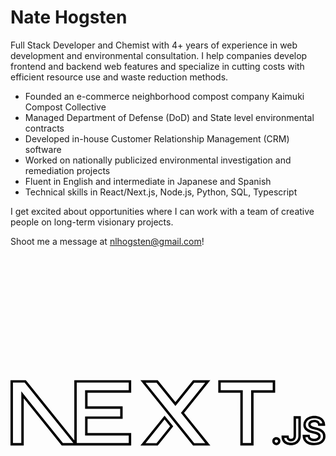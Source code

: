 <h1>Nate Hogsten</h1>

Full Stack Developer and Chemist with 4+ years of experience in web development and environmental consultation. I help companies develop frontend and backend web features and specialize in cutting costs with efficient resource use and waste reduction methods.

- Founded an e-commerce neighborhood compost company Kaimuki Compost Collective
- Managed Department of Defense (DoD) and State level environmental contracts
- Developed in-house Customer Relationship Management (CRM) software
- Worked on nationally publicized environmental investigation and remediation projects
- Fluent in English and intermediate in Japanese and Spanish
- Technical skills in React/Next.js, Node.js, Python, SQL, Typescript

I get excited about opportunities where I can work with a team of creative people on long-term visionary projects.

Shoot me a message at nlhogsten@gmail.com!

<svg viewBox="0 0 128 128">
<path d="M0 50.702v26.556h5.38V58.07l15.448 19.2H49.04v-5.076H31.306V66.44h14.262v-5.076H31.306v-5.577h17.735V50.71H25.925v5.076h.001v19.387L6.22 50.702Zm84.43.01v5.075h8.96v21.482h5.38V55.787h8.777V50.71zm-31.618.01L74.178 77.28h7.033L70.527 64.01l10.669-13.27-7.018.012-7.162 8.895-7.188-8.924h-.237Zm-51.82.972h4.752l19.797 24.583h-4.239L4.388 55.254v21.011H.992Zm25.925.01h21.131v3.09H30.314v7.563h14.262v3.09H30.314v7.74h17.734v3.09h-21.13V54.795h-.001zm58.505 0h21.132v3.09h-8.777v21.483h-3.395V54.795h-8.96zm-30.538.011h4.469l7.663 9.516 7.637-9.489 4.467-.006-9.866 12.274 9.884 12.277h-4.485zm7.723 13.397-9.812 12.186h7.033l6.292-7.82-.25-.31zm60.852.095c-.811 0-1.56.14-2.232.434-.664.29-1.215.712-1.615 1.258a3.23 3.23 0 0 0-.618 1.944c0 .875.321 1.655.94 2.205.591.529 1.371.9 2.316 1.14l1.233.31c.365.091.679.195.941.306.239.102.4.218.504.334.076.086.115.183.119.358a.712.712 0 0 1-.165.483l-.004.004-.002.001c-.12.15-.29.277-.547.378v-.002a2.59 2.59 0 0 1-.944.157c-.355 0-.661-.052-.93-.149l-.002-.002a1.361 1.361 0 0 1-.589-.4 1.096 1.096 0 0 1-.236-.646l-.035-.46h-2.903l.02.514c.029.783.243 1.487.652 2.066.404.572.972 1.009 1.665 1.295.69.288 1.486.424 2.374.424.92 0 1.724-.14 2.41-.438h.003v-.002c.681-.297 1.233-.726 1.614-1.28.382-.56.572-1.218.572-1.927 0-.527-.104-1.013-.32-1.434a3.214 3.214 0 0 0-.843-1.04 4.67 4.67 0 0 0-1.14-.674 7.513 7.513 0 0 0-1.253-.405l-.008-.002-1.008-.248a6.543 6.543 0 0 1-.612-.18h-.002a2.336 2.336 0 0 1-.489-.232l-.006-.002-.004-.004a.776.776 0 0 1-.265-.256v-.002l-.002-.002a.54.54 0 0 1-.076-.302.68.68 0 0 1 .138-.42c.09-.123.236-.237.465-.334.217-.09.502-.143.858-.143.508 0 .87.106 1.134.29v.002c.257.178.374.372.409.704l.047.445h2.835l-.008-.504a3.275 3.275 0 0 0-.603-1.874c-.383-.538-.916-.96-1.564-1.252h-.002c-.655-.297-1.4-.436-2.223-.436zm-8.43.144v7.986c-.003.322-.057.572-.134.746a.725.725 0 0 1-.298.355l-.002.002h-.002c-.124.075-.295.124-.539.124-.224 0-.4-.041-.546-.114a.722.722 0 0 1-.314-.29.95.95 0 0 1-.122-.493l-.004-.49h-2.936v.495c0 .73.166 1.385.529 1.921.345.515.827.915 1.41 1.172.574.253 1.214.38 1.907.38.758 0 1.448-.15 2.047-.453h.002a3.472 3.472 0 0 0 1.426-1.328v-.002c.341-.58.509-1.262.512-2.02V65.35zm8.43.849c.712 0 1.31.117 1.814.347l.002.001c.511.23.89.536 1.165.923.169.236.19.533.258.81h-.994c-.14-.36-.247-.75-.568-.973-.468-.325-1.05-.469-1.702-.469-.457 0-.872.068-1.238.22h-.002l-.002.001c-.353.149-.66.362-.878.655v.002c-.215.29-.327.64-.335.996v.01c0 .3.075.595.234.843l.002.002c.144.225.343.42.582.568l.002.001c.213.136.445.244.69.33h.001c.235.081.47.15.706.207l-.002-.002 1.017.25.004.002a6.51 6.51 0 0 1 1.097.353v.002h.002c.337.141.638.32.9.53.248.202.44.437.585.72.135.264.209.583.209.982 0 .54-.132.976-.4 1.367-.266.387-.647.696-1.19.932-.531.23-1.2.356-2.017.356-.787 0-1.453-.12-1.994-.346v-.002h-.002c-.544-.225-.94-.537-1.232-.95-.19-.269-.236-.654-.312-1.015h.951c.078.258.118.538.283.742l.002.002.002.002c.264.317.612.549 1.006.697l.004.002h.002c.39.142.818.211 1.275.211.475 0 .913-.072 1.304-.224h.002a2.26 2.26 0 0 0 .96-.683c.252-.31.385-.7.39-1.1v-.012a1.552 1.552 0 0 0-.373-1.014v-.001l-.002-.002a2.384 2.384 0 0 0-.853-.582h-.002a7.43 7.43 0 0 0-1.087-.356h-.002l-1.228-.31c-.834-.212-1.462-.525-1.9-.917h-.002c-.415-.37-.606-.811-.606-1.465 0-.536.14-.969.424-1.355l.002-.002c.29-.396.684-.705 1.213-.936.53-.232 1.135-.35 1.834-.35zm-7.438.143h.952v6.994c-.003.617-.133 1.111-.374 1.522a2.428 2.428 0 0 1-1.023.95c-.442.222-.97.344-1.597.344a3.678 3.678 0 0 1-1.506-.294 2.23 2.23 0 0 1-.988-.82h-.002v-.002c-.148-.219-.173-.56-.23-.868h.956c.044.169.045.354.134.502.171.285.423.517.719.666h.002c.3.15.638.22.99.22.379 0 .74-.08 1.049-.266.308-.183.548-.467.7-.803v-.001l.001-.002c.148-.335.214-.718.217-1.144v-.002zm-53.414.353 2.24 2.783-5.494 6.827h-4.485zm45.43 7.145c-.436 0-.86.172-1.17.475-.312.303-.49.723-.487 1.155-.003.437.174.862.486 1.167.311.302.735.474 1.17.474.29 0 .574-.078.819-.222.246-.141.45-.342.597-.578l.002-.002c.155-.25.234-.54.238-.831v-.014a1.626 1.626 0 0 0-.502-1.15 1.662 1.662 0 0 0-1.153-.474zm0 .992c.19 0 .313.05.461.194h.002v.002a.55.55 0 0 1 .198.442.661.661 0 0 1-.335.558l-.007.004-.004.002a.575.575 0 0 1-.315.085.603.603 0 0 1-.48-.194.536.536 0 0 1-.187-.451v-.008a.525.525 0 0 1 .188-.44.603.603 0 0 1 .479-.194z"></path>
</svg>

